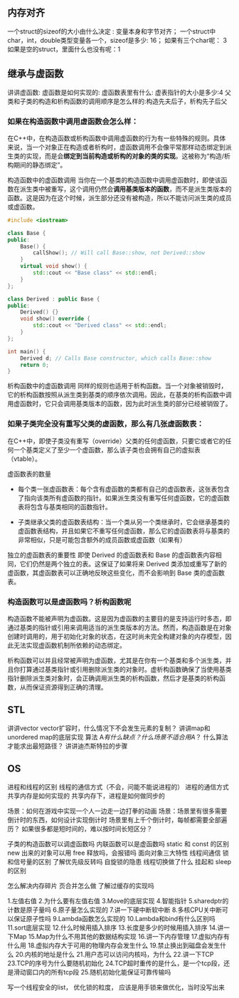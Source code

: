 ## 内存对齐
一个struct的sizeof的大小由什么决定 : 变量本身和字节对齐；
一个struct中char，int，double类型变量各一个，sizeof是多少: 16；
如果有三个char呢： 3
如果是空的struct，里面什么也没有呢：1


## 继承与虚函数
讲讲虚函数:
虚函数是如何实现的:
虚函数表里有什么:
虚表指针的大小是多少:4
父类和子类的构造和析构函数的调用顺序是怎么样的:构造先夫后子，析构先子后父
### 如果在构造函数中调用虚函数会怎么样：

在C++中，在构造函数或析构函数中调用虚函数的行为有一些特殊的规则。具体来说，当一个对象正在构造或者析构时，虚函数调用不会像平常那样动态绑定到派生类的实现，而是会**绑定到当前构造或析构的对象的类的实现**。这被称为“构造/析构期间的静态绑定”。

构造函数中的虚函数调用
当你在一个基类的构造函数中调用虚函数时，即使该函数在派生类中被重写，这个调用仍然会**调用基类版本的函数**，而不是派生类版本的函数。这是因为在这个时候，派生部分还没有被构造，所以不能访问派生类的成员或虚函数。

```cpp
#include <iostream>

class Base {
public:
    Base() {
        callShow(); // Will call Base::show, not Derived::show
    }
    virtual void show() {
        std::cout << "Base class" << std::endl;
    }
};

class Derived : public Base {
public:
    Derived() {}
    void show() override {
        std::cout << "Derived class" << std::endl;
    }
};

int main() {
    Derived d; // Calls Base constructor, which calls Base::show
    return 0;
}
```


析构函数中的虚函数调用
同样的规则也适用于析构函数。当一个对象被销毁时，它的析构函数按照从派生类到基类的顺序依次调用。因此，在基类的析构函数中调用虚函数时，它只会调用基类版本的函数，因为此时派生类的部分已经被销毁了。


### 如果子类完全没有重写父类的虚函数，那么有几张虚函数表：

在C++中，即使子类没有重写（override）父类的任何虚函数，只要它或者它的任何一个基类定义了至少一个虚函数，那么该子类也会拥有自己的虚拟表（vtable）。

虚函数表的数量
+ 每个类一张虚函数表：每个含有虚函数的类都有自己的虚函数表，这张表包含了指向该类所有虚函数的指针。如果派生类没有重写任何虚函数，它的虚函数表将包含与基类相同的函数指针。

+ 子类继承父类的虚函数表结构：当一个类从另一个类继承时，它会继承基类的虚函数表结构，并且如果它不重写任何虚函数，那么它的虚函数表将与基类的非常相似，只是可能包含额外的成员函数或虚函数（如果有）

独立的虚函数表的重要性
即使 Derived 的虚函数表和 Base 的虚函数表内容相同，它们仍然是两个独立的表。这保证了如果将来 Derived 类添加或重写了新的虚函数，其虚函数表可以正确地反映这些变化，而不会影响到 Base 类的虚函数表。

### 构造函数可以是虚函数吗？析构函数呢

构造函数不能被声明为虚函数。这是因为虚函数的主要目的是支持运行时多态，即通过基类的指针或引用来调用适当的派生类版本的方法。然而，构造函数是在对象创建时调用的，用于初始化对象的状态，在这时尚未完全构建对象的内存模型，因此无法实现虚函数机制所依赖的动态绑定。

析构函数可以并且经常被声明为虚函数，尤其是在你有一个基类和多个派生类，并且你打算通过基类指针或引用删除派生类的对象时。虚析构函数确保了当使用基类指针删除派生类对象时，会正确调用派生类的析构函数，然后才是基类的析构函数，从而保证资源得到正确的清理。



## STL
讲讲vector
vector扩容时，什么情况下不会发生元素的复制？
讲讲map和unordered map的底层实现
算法
A*有什么缺点？什么场景不适合用A*？
什么算法才能求出最短路径？
讲讲迪杰斯特拉的步骤

## OS
进程和线程的区别
线程的通信方式（不会，问能不能说进程的）
进程的通信方式
共享内存是如何实现的
共享内存下，进程是如何做同步的

场景：如何在游戏中实现一个人一边走一边打拳的动画
场景：场景里有很多需要倒计时的东西，如何设计实现倒计时
场景里有上千个倒计时，每帧都需要全部遍历？
如果很多都是短时间的，难以按时间长短区分？






子类的构造函数可以调虚函数吗
内联函数可以是虚函数吗
static 和 const 的区别
new 出来的对象可以用 free 释放吗，会报错吗
面向对象三大特性
线程间通信
锁和信号量的区别
了解优先级反转吗
自旋锁的隐患
线程切换做了什么
挂起和 sleep 的区别

怎么解决内存碎片
页合并怎么做
了解过缓存的实现吗



1.左值右值
2.为什么要有左值右值
3.Move的底层实现
4.智能指针
5.sharedptr的计数是原子量吗
6.原子量怎么实现的
7.讲一下硬中断软中断
8.多核CPU关中断可以保证原子性吗
9.Lambda函数怎么实现的
10.Lambda和bind有什么区别吗
11.sort底层实现
12.什么时候用插入排序
13.长度是多少的时候用插入排序
14.讲一下Map
15.Map为什么不用其他的数据结构实现
16.讲一下内存管理
17.虚拟内存有什么用
18.虚拟内存大于可用的物理内存会发生什么
19.禁止换出到磁盘会发生什么
20.内核的地址是什么
21.用户态可以访问内核吗，为什么
22.讲一下TCP
23.TCP的序号为什么要随机初始化
24.TCP超时重传的是什么，是一个tcp段，还是滑动窗口内的所有tcp段
25.随机初始化能保证可靠传输吗

写一个线程安全的list，
优化锁的粒度，
应该是用手锁来做优化，当时没写出来



